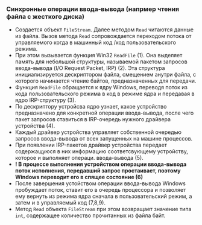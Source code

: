 
### Синхронные операции ввода-вывода (напрмер чтения файла с жесткого диска)

- Создается объект `FileStream`. Далее методом `Read` читаются данные из файла. Вызов метода `Read` сопровождается переходом потока от управляемого когда в машинный код /код пользовательского режима. 
- При этом вызывается функция Win32 `ReadFile` (1). Она выделяет память для небольшой структуры, называемой пакетом запросов ввода-вывода (I/O Request Packet, IRP) (2). Эта структура инициализируется дескриптором файла, смещением анутри файла, с которого начинается чтение байтов, предназначенных для передачи.
- Функция `ReadFile` обращается к ядру Windows, переводя поток из кода пользовательского режима в код в режиме ядра и передавая в ядро IRP-структуру (3).
- По дескриптору устройсва ядро узнает, какое устройство предназначено для конкретной операции ввода-вывода, после чего пакет запросов ставиться в IRP-очередь нужного драйвера устройства (4).
- Каждый драйвер устройства управляет собственной очередью запросов ввода-вывода от всех запущенных на машине процессов. 
- При появлении IRP-пакетов драйвер устройства передает содержащуюся в них информацию соответсвующему устройству, которое и выполняет операци. ввода-вывода (5).
- **! В процессе выполнения устройством операции ввода-вывода поток исполнения, передавший запрос простаивает, поэтому Windows переводит его в спящее состояние (6)**
- После завершения устойством операции ввода-вывода Windows пробуждает поток, ставит его в очередь процессора и позволяет ему вернуть из режима ядра сначала в пользовательский режим, а затем и в управляемый код (7,8,9).
- Метод `Read` объекта `FileStream` при этом возвращает значение типа `int`, содержащее количество прочитанных из файла байт.

